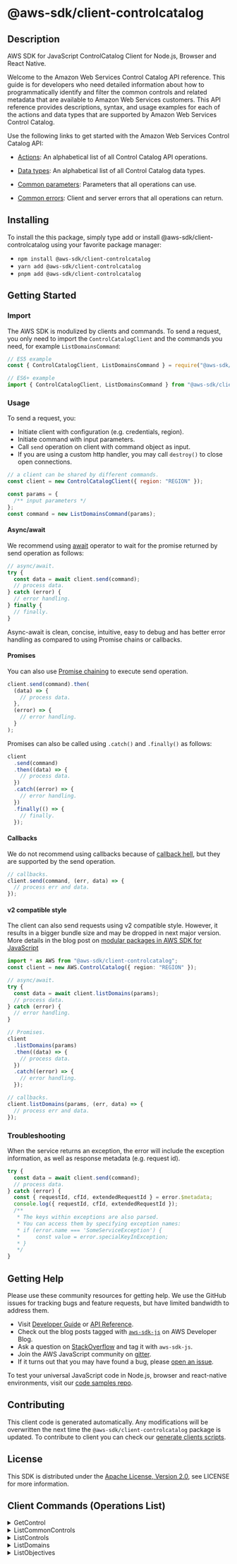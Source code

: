 <!-- generated file, do not edit directly -->

# @aws-sdk/client-controlcatalog

## Description

AWS SDK for JavaScript ControlCatalog Client for Node.js, Browser and React Native.

<p>Welcome to the Amazon Web Services Control Catalog API reference. This guide is for
developers who need detailed information about how to programmatically identify and filter
the common controls and related metadata that are available to Amazon Web Services customers. This API reference provides
descriptions, syntax, and usage examples for each of the actions and data types that are
supported by Amazon Web Services Control Catalog. </p>
<p>Use the following links to get started with the Amazon Web Services Control Catalog API:</p>
<ul>
<li>
<p>
<a href="https://docs.aws.amazon.com/controlcatalog/latest/APIReference/API_Operations.html">Actions</a>: An
alphabetical list of all Control Catalog API operations.</p>
</li>
<li>
<p>
<a href="https://docs.aws.amazon.com/controlcatalog/latest/APIReference/API_Types.html">Data types</a>: An
alphabetical list of all Control Catalog data types.</p>
</li>
<li>
<p>
<a href="https://docs.aws.amazon.com/controlcatalog/latest/APIReference/CommonParameters.html">Common
parameters</a>: Parameters that all operations can use.</p>
</li>
<li>
<p>
<a href="https://docs.aws.amazon.com/controlcatalog/latest/APIReference/CommonErrors.html">Common errors</a>:
Client and server errors that all operations can return.</p>
</li>
</ul>

## Installing

To install the this package, simply type add or install @aws-sdk/client-controlcatalog
using your favorite package manager:

- `npm install @aws-sdk/client-controlcatalog`
- `yarn add @aws-sdk/client-controlcatalog`
- `pnpm add @aws-sdk/client-controlcatalog`

## Getting Started

### Import

The AWS SDK is modulized by clients and commands.
To send a request, you only need to import the `ControlCatalogClient` and
the commands you need, for example `ListDomainsCommand`:

```js
// ES5 example
const { ControlCatalogClient, ListDomainsCommand } = require("@aws-sdk/client-controlcatalog");
```

```ts
// ES6+ example
import { ControlCatalogClient, ListDomainsCommand } from "@aws-sdk/client-controlcatalog";
```

### Usage

To send a request, you:

- Initiate client with configuration (e.g. credentials, region).
- Initiate command with input parameters.
- Call `send` operation on client with command object as input.
- If you are using a custom http handler, you may call `destroy()` to close open connections.

```js
// a client can be shared by different commands.
const client = new ControlCatalogClient({ region: "REGION" });

const params = {
  /** input parameters */
};
const command = new ListDomainsCommand(params);
```

#### Async/await

We recommend using [await](https://developer.mozilla.org/en-US/docs/Web/JavaScript/Reference/Operators/await)
operator to wait for the promise returned by send operation as follows:

```js
// async/await.
try {
  const data = await client.send(command);
  // process data.
} catch (error) {
  // error handling.
} finally {
  // finally.
}
```

Async-await is clean, concise, intuitive, easy to debug and has better error handling
as compared to using Promise chains or callbacks.

#### Promises

You can also use [Promise chaining](https://developer.mozilla.org/en-US/docs/Web/JavaScript/Guide/Using_promises#chaining)
to execute send operation.

```js
client.send(command).then(
  (data) => {
    // process data.
  },
  (error) => {
    // error handling.
  }
);
```

Promises can also be called using `.catch()` and `.finally()` as follows:

```js
client
  .send(command)
  .then((data) => {
    // process data.
  })
  .catch((error) => {
    // error handling.
  })
  .finally(() => {
    // finally.
  });
```

#### Callbacks

We do not recommend using callbacks because of [callback hell](http://callbackhell.com/),
but they are supported by the send operation.

```js
// callbacks.
client.send(command, (err, data) => {
  // process err and data.
});
```

#### v2 compatible style

The client can also send requests using v2 compatible style.
However, it results in a bigger bundle size and may be dropped in next major version. More details in the blog post
on [modular packages in AWS SDK for JavaScript](https://aws.amazon.com/blogs/developer/modular-packages-in-aws-sdk-for-javascript/)

```ts
import * as AWS from "@aws-sdk/client-controlcatalog";
const client = new AWS.ControlCatalog({ region: "REGION" });

// async/await.
try {
  const data = await client.listDomains(params);
  // process data.
} catch (error) {
  // error handling.
}

// Promises.
client
  .listDomains(params)
  .then((data) => {
    // process data.
  })
  .catch((error) => {
    // error handling.
  });

// callbacks.
client.listDomains(params, (err, data) => {
  // process err and data.
});
```

### Troubleshooting

When the service returns an exception, the error will include the exception information,
as well as response metadata (e.g. request id).

```js
try {
  const data = await client.send(command);
  // process data.
} catch (error) {
  const { requestId, cfId, extendedRequestId } = error.$metadata;
  console.log({ requestId, cfId, extendedRequestId });
  /**
   * The keys within exceptions are also parsed.
   * You can access them by specifying exception names:
   * if (error.name === 'SomeServiceException') {
   *     const value = error.specialKeyInException;
   * }
   */
}
```

## Getting Help

Please use these community resources for getting help.
We use the GitHub issues for tracking bugs and feature requests, but have limited bandwidth to address them.

- Visit [Developer Guide](https://docs.aws.amazon.com/sdk-for-javascript/v3/developer-guide/welcome.html)
  or [API Reference](https://docs.aws.amazon.com/AWSJavaScriptSDK/v3/latest/index.html).
- Check out the blog posts tagged with [`aws-sdk-js`](https://aws.amazon.com/blogs/developer/tag/aws-sdk-js/)
  on AWS Developer Blog.
- Ask a question on [StackOverflow](https://stackoverflow.com/questions/tagged/aws-sdk-js) and tag it with `aws-sdk-js`.
- Join the AWS JavaScript community on [gitter](https://gitter.im/aws/aws-sdk-js-v3).
- If it turns out that you may have found a bug, please [open an issue](https://github.com/aws/aws-sdk-js-v3/issues/new/choose).

To test your universal JavaScript code in Node.js, browser and react-native environments,
visit our [code samples repo](https://github.com/aws-samples/aws-sdk-js-tests).

## Contributing

This client code is generated automatically. Any modifications will be overwritten the next time the `@aws-sdk/client-controlcatalog` package is updated.
To contribute to client you can check our [generate clients scripts](https://github.com/aws/aws-sdk-js-v3/tree/main/scripts/generate-clients).

## License

This SDK is distributed under the
[Apache License, Version 2.0](http://www.apache.org/licenses/LICENSE-2.0),
see LICENSE for more information.

## Client Commands (Operations List)

<details>
<summary>
GetControl
</summary>

[Command API Reference](https://docs.aws.amazon.com/AWSJavaScriptSDK/v3/latest/client/controlcatalog/command/GetControlCommand/) / [Input](https://docs.aws.amazon.com/AWSJavaScriptSDK/v3/latest/Package/-aws-sdk-client-controlcatalog/Interface/GetControlCommandInput/) / [Output](https://docs.aws.amazon.com/AWSJavaScriptSDK/v3/latest/Package/-aws-sdk-client-controlcatalog/Interface/GetControlCommandOutput/)

</details>
<details>
<summary>
ListCommonControls
</summary>

[Command API Reference](https://docs.aws.amazon.com/AWSJavaScriptSDK/v3/latest/client/controlcatalog/command/ListCommonControlsCommand/) / [Input](https://docs.aws.amazon.com/AWSJavaScriptSDK/v3/latest/Package/-aws-sdk-client-controlcatalog/Interface/ListCommonControlsCommandInput/) / [Output](https://docs.aws.amazon.com/AWSJavaScriptSDK/v3/latest/Package/-aws-sdk-client-controlcatalog/Interface/ListCommonControlsCommandOutput/)

</details>
<details>
<summary>
ListControls
</summary>

[Command API Reference](https://docs.aws.amazon.com/AWSJavaScriptSDK/v3/latest/client/controlcatalog/command/ListControlsCommand/) / [Input](https://docs.aws.amazon.com/AWSJavaScriptSDK/v3/latest/Package/-aws-sdk-client-controlcatalog/Interface/ListControlsCommandInput/) / [Output](https://docs.aws.amazon.com/AWSJavaScriptSDK/v3/latest/Package/-aws-sdk-client-controlcatalog/Interface/ListControlsCommandOutput/)

</details>
<details>
<summary>
ListDomains
</summary>

[Command API Reference](https://docs.aws.amazon.com/AWSJavaScriptSDK/v3/latest/client/controlcatalog/command/ListDomainsCommand/) / [Input](https://docs.aws.amazon.com/AWSJavaScriptSDK/v3/latest/Package/-aws-sdk-client-controlcatalog/Interface/ListDomainsCommandInput/) / [Output](https://docs.aws.amazon.com/AWSJavaScriptSDK/v3/latest/Package/-aws-sdk-client-controlcatalog/Interface/ListDomainsCommandOutput/)

</details>
<details>
<summary>
ListObjectives
</summary>

[Command API Reference](https://docs.aws.amazon.com/AWSJavaScriptSDK/v3/latest/client/controlcatalog/command/ListObjectivesCommand/) / [Input](https://docs.aws.amazon.com/AWSJavaScriptSDK/v3/latest/Package/-aws-sdk-client-controlcatalog/Interface/ListObjectivesCommandInput/) / [Output](https://docs.aws.amazon.com/AWSJavaScriptSDK/v3/latest/Package/-aws-sdk-client-controlcatalog/Interface/ListObjectivesCommandOutput/)

</details>
